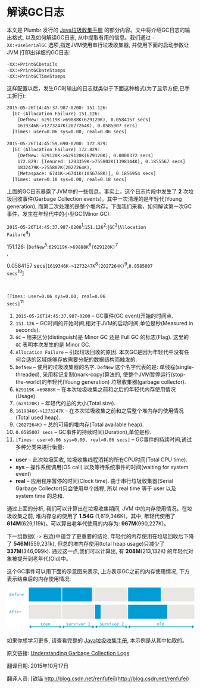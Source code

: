 解读GC日志
==


本文是 Plumbr 发行的 [Java垃圾收集手册](https://plumbr.eu/java-garbage-collection-handbook) 的部分内容。文中将介绍GC日志的输出格式, 以及如何解读GC日志, 从中提取有用的信息。我们通过 `-XX:+UseSerialGC` 选项,指定JVM使用串行垃圾收集器, 并使用下面的启动参数让 JVM 打印出详细的GC日志:

	-XX:+PrintGCDetails
	-XX:+PrintGCDateStamps
	-XX:+PrintGCTimeStamps

这样配置以后，发生GC时输出的日志就类似于下面这种格式(为了显示方便,已手工折行):

	2015-05-26T14:45:37.987-0200: 151.126: 
	  [GC (Allocation Failure) 151.126:
	    [DefNew: 629119K->69888K(629120K), 0.0584157 secs]
	    1619346K->1273247K(2027264K), 0.0585007 secs] 
	  [Times: user=0.06 sys=0.00, real=0.06 secs]

	2015-05-26T14:45:59.690-0200: 172.829: 
	  [GC (Allocation Failure) 172.829: 
	    [DefNew: 629120K->629120K(629120K), 0.0000372 secs]
	    172.829: [Tenured: 1203359K->755802K(1398144K), 0.1855567 secs]
	    1832479K->755802K(2027264K),
	    [Metaspace: 6741K->6741K(1056768K)], 0.1856954 secs]
	  [Times: user=0.18 sys=0.00, real=0.18 secs]


上面的GC日志暴露了JVM中的一些信息。事实上，这个日志片段中发生了 **2** 次垃圾回收事件(Garbage Collection events)。其中一次清理的是年轻代(Young generation), 而第二次处理的是整个堆内存。下面我们来看，如何解读第一次GC事件，发生在年轻代中的小型GC(Minor GC):


<p style="color:blue">

<code>2015-05-26T14:45:37.987-0200</code><sup style="color:black;">1</sup>:<code>151.126</code><sup style="color:black;">2</sup>:[<code>GC</code><sup style="color:black;">3</sup>(<code>Allocation Failure</code><sup style="color:black;">4</sup>)<br/> 

151.126: [<code>DefNew</code><sup style="color:black;">5</sup>:<code>629119K-&gt;69888K</code><sup style="color:black;">6</sup><code>(629120K)</code><sup style="color:black;">7</sup><br/>, 

 0.0584157 secs]<code>1619346K-&gt;1273247K</code><sup style="color:black;">8</sup><code>(2027264K)</code><sup style="color:black;">9</sup>,<code>0.0585007 secs</code><sup style="color:black;">10</sup>]<code><br/>

[Times: user=0.06 sys=0.00, real=0.06 secs]</code><sup style="color:black;">11</sup>

</p>




1. `2015-05-26T14:45:37.987-0200` – GC事件(GC event)开始的时间点.
1. `151.126` – GC时间的开始时间,相对于JVM的启动时间,单位是秒(Measured in seconds).
1. `GC` – 用来区分(distinguish)是 Minor GC 还是 Full GC 的标志(Flag). 这里的 `GC` 表明本次发生的是 Minor GC.
1. `Allocation Failure` – 引起垃圾回收的原因. 本次GC是因为年轻代中没有任何合适的区域能够存放需要分配的数据结构而触发的.
1. `DefNew` – 使用的垃圾收集器的名字. `DefNew` 这个名字代表的是: 单线程(single-threaded), 采用标记复制(mark-copy)算法的, 使整个JVM暂停运行(stop-the-world)的年轻代(Young generation) 垃圾收集器(garbage collector).
1. `629119K->69888K` – 在本次垃圾收集之前和之后的年轻代内存使用情况(Usage).
1. `(629120K)` – 年轻代的总的大小(Total size).
1. `1619346K->1273247K` – 在本次垃圾收集之前和之后整个堆内存的使用情况(Total used heap).
1. `(2027264K)` – 总的可用的堆内存(Total available heap).
1. `0.0585007 secs` – GC事件的持续时间(Duration),单位是秒.
1. `[Times: user=0.06 sys=0.00, real=0.06 secs]` – GC事件的持续时间,通过多种分类来进行衡量:
 - **user** – 此次垃圾回收, 垃圾收集线程消耗的所有CPU时间(Total CPU time).
 - **sys** – 操作系统调用(OS call) 以及等待系统事件的时间(waiting for system event)
 - **real** – 应用程序暂停的时间(Clock time). 由于串行垃圾收集器(Serial Garbage Collector)只会使用单个线程, 所以 real time 等于 user 以及 system time 的总和.


通过上面的分析, 我们可以计算出在垃圾收集期间, JVM 中的内存使用情况。在垃圾收集之前, 堆内存总的使用了 **1.54G** (1,619,346K)。其中, 年轻代使用了 **614M**(629,119k)。可以算出老年代使用的内存为: **967M**(990,227K)。


下一组数据( `->` 右边)中蕴含了更重要的结论, 年轻代的内存使用在垃圾回收后下降了 **546M**(559,231k), 但总的堆内存使用(total heap usage)只减少了 **337M**(346,099k). 通过这一点,我们可以计算出, 有 **208M**(213,132K) 的年轻代对象被提升到老年代(Old)中。


这个GC事件可以用下面的示意图来表示, 上方表示GC之前的内存使用情况, 下方表示结束后的内存使用情况:


![](serial-gc-in-young-generation.png)



如果你想学习更多, 请查看完整的 [Java垃圾收集手册](https://plumbr.eu/java-garbage-collection-handbook), 本示例是从其中抽取的。



原文链接: [Understanding Garbage Collection Logs](https://plumbr.eu/blog/garbage-collection/understanding-garbage-collection-logs)

翻译日期: 2015年10月17日

翻译人员: [铁锚 http://blog.csdn.net/renfufei](http://blog.csdn.net/renfufei)
